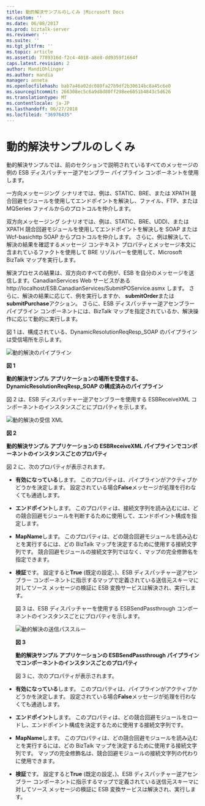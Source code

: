 ```yaml
---
title: 動的解決サンプルのしくみ |Microsoft Docs
ms.custom: ''
ms.date: 06/08/2017
ms.prod: biztalk-server
ms.reviewer: ''
ms.suite: ''
ms.tgt_pltfrm: ''
ms.topic: article
ms.assetid: 7789316d-f2c4-4018-a8e8-dd9359f1664f
caps.latest.revision: 2
author: MandiOhlinger
ms.author: mandia
manager: anneta
ms.openlocfilehash: bab7a46a02dc080fa27b9df2b30614bc8a45c6e0
ms.sourcegitcommit: 266308ec5c6a9d8d80ff298ee6051b4843c5d626
ms.translationtype: MT
ms.contentlocale: ja-JP
ms.lasthandoff: 06/27/2018
ms.locfileid: "36976435"
---
```

# <a name="how-the-dynamic-resolution-sample-works"></a>動的解決サンプルのしくみ
動的解決サンプルでは、前のセクションで説明されているすべてのメッセージの例の ESB ディスパッチャー逆アセンブラー パイプライン コンポーネントを使用します。  

 一方向メッセージング シナリオでは、例は、STATIC、BRE、または XPATH 競合回避モジュールを使用してエンドポイントを解決し、ファイル、FTP、または MQSeries ファイルからのプロトコルを仲介します。  

 双方向メッセージング シナリオでは、例は、STATIC、BRE、UDDI、または XPATH 競合回避モジュールを使用してエンドポイントを解決しを SOAP または Wcf-basichttp SOAP からプロトコルを仲介します。 さらに、例は解決して、解決の結果を確認するメッセージ コンテキスト プロパティとメッセージ本文に含まれているファクトを使用して BRE リゾルバーを使用して、Microsoft BizTalk マップを実行します。  

 解決プロセスの結果は、双方向のすべての例が、ESB を自分のメッセージを送信します。CanadianServices Web サービスがある http://localhost/ESB.CanadianServices/SubmitPOService.asmx します。 さらに、解決の結果に応じて、例を実行しますか、 **submitOrder**または**submitPurchase**アクション。 さらに、ESB ディスパッチャー逆アセンブラー パイプライン コンポーネントには、BizTalk マップを指定されているか、解決操作に応じて動的に実行します。  

 図 1 は、構成されている、DynamicResolutionReqResp_SOAP のパイプラインは受信場所を示します。  

 ![動的解決のパイプライン](../esb-toolkit/media/ch6-dynamicresolutionpipelines.gif "Ch6 DynamicResolutionPipelines")  

 **図 1**  

 **動的解決サンプル アプリケーションの場所を受信する、DynamicResolutionReqResp_SOAP の構成済みのパイプライン**  

 図 2 は、ESB ディスパッチャー逆アセンブラーを使用する ESBReceiveXML コンポーネントのインスタンスごとにプロパティを示します。  

 ![動的解決の受信 XML](../esb-toolkit/media/ch6-dynamicresolutionreceivexml.gif "Ch6 DynamicResolutionReceiveXML")  

 **図 2**  

 **動的解決サンプル アプリケーションの ESBReceiveXML パイプラインでコンポーネントのインスタンスごとのプロパティ**  

 図 2 に、次のプロパティが表示されます。  

- **有効になっている**します。 このプロパティは、パイプラインがアクティブかどうかを決定します。 設定されている場合**False**メッセージが処理を行わなくても通過します。  

- **エンドポイント**します。 このプロパティは、接続文字列を読み込むには、どの競合回避モジュールを判断するために使用して、エンドポイント構成を指定します。  

- **MapName**します。 このプロパティは、どの競合回避モジュールを読み込むとを実行するには、どの BizTalk マップを決定するために使用する接続文字列です。 競合回避モジュールの接続文字列ではなく、マップの完全修飾名を指定できます。  

- **検証**です。 設定すると**True** (既定の設定、)、ESB ディスパッチャー逆アセンブラー コンポーネントに指示するマップで定義されている送信元スキーマに対してソース メッセージの検証に ESB 変換サービスは解決され、実行します。  

  図 3 は、ESB ディスパッチャーを使用する ESBSendPassthrough コンポーネントのインスタンスごとにプロパティを示します。  

  ![動的解決の送信パススルー](../esb-toolkit/media/ch6-dynamicresolutionsendpassthrough.gif "Ch6 DynamicResolutionSendPassthrough")  

  **図 3**  

  **動的解決サンプル アプリケーションの ESBSendPassthrough パイプラインでコンポーネントのインスタンスごとのプロパティ**  

  図 3 に、次のプロパティが表示されます。  

- **有効になっている**します。 このプロパティは、パイプラインがアクティブかどうかを決定します。 設定されている場合**False**メッセージが処理を行わなくても通過します。  

- **エンドポイント**します。 このプロパティは、どの競合回避モジュールをロードし、エンドポイント構成を決定するために使用する接続文字列です。  

- **MapName**します。 このプロパティは、どの競合回避モジュールを読み込むとを実行するには、どの BizTalk マップを決定するために使用する接続文字列です。 マップの完全修飾名は、競合回避モジュールの接続文字列の代わりに使用できます。  

- **検証**です。 設定すると**True** (既定の設定、)、ESB ディスパッチャー逆アセンブラー コンポーネントに指示するマップで定義されている送信元スキーマに対してソース メッセージの検証に ESB 変換サービスは解決され、実行します。
